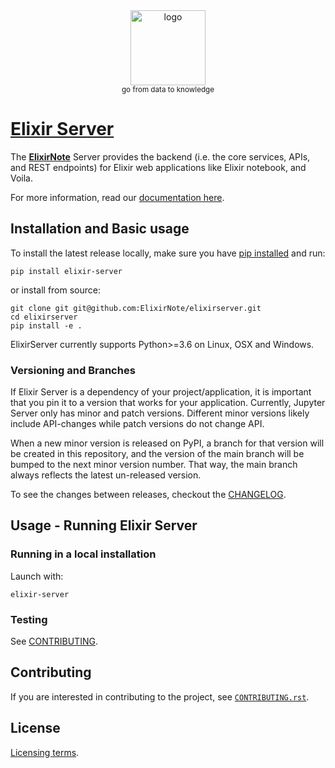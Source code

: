 <div align="center">
    <img src="https://raw.githubusercontent.com/ElixirNote/elixirserver/main/jupyter_server/static/logo/logo.png" width=120 alt="logo" />
    <br />
    <small>go from data to knowledge</small>
</div>

# [Elixir Server](https://ciusji.gitbook.io/elixirnote/guides/elixirnote-server)

The [**ElixirNote**](https://github.com/ElixirNote/elixirnote) Server provides the backend (i.e. the core services, APIs, and REST endpoints) for Elixir web applications like Elixir notebook, and Voila.

For more information, read our [documentation here](https://ciusji.gitbook.io/elixirnote/guides/elixirnote-server).

## Installation and Basic usage

To install the latest release locally, make sure you have
[pip installed](https://pip.readthedocs.io/en/stable/installing/) and run:

    pip install elixir-server

or install from source:

    git clone git git@github.com:ElixirNote/elixirserver.git
    cd elixirserver
    pip install -e .

ElixirServer currently supports Python>=3.6 on Linux, OSX and Windows.

### Versioning and Branches

If Elixir Server is a dependency of your project/application, it is important that you pin it to a version that works for your application. Currently, Jupyter Server only has minor and patch versions. Different minor versions likely include API-changes while patch versions do not change API.

When a new minor version is released on PyPI, a branch for that version will be created in this repository, and the version of the main branch will be bumped to the next minor version number. That way, the main branch always reflects the latest un-released version.

To see the changes between releases, checkout the [CHANGELOG](CHANGELOG.md).

## Usage - Running Elixir Server

### Running in a local installation

Launch with:

    elixir-server

### Testing

See [CONTRIBUTING](CONTRIBUTING.rst).

## Contributing

If you are interested in contributing to the project, see [`CONTRIBUTING.rst`](CONTRIBUTING.rst).

## License

[ Licensing terms](./COPYING.md).
